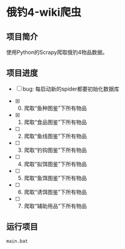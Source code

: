 # 俄钓4-wiki爬虫

</hr>

## 项目简介

使用Python的Scrapy爬取俄钓4物品数据。

## 项目进度

- [ ] bug: 每启动新的spider都要初始化数据库

- [x] 0. 爬取“鱼种图鉴”下所有物品
- [x] 1. 爬取“食品图鉴”下所有物品
- [ ] 2. 爬取“鱼线图鉴”下所有物品
- [ ] 3. 爬取“钓钩图鉴”下所有物品
- [ ] 4. 爬取“拟饵图鉴”下所有物品
- [ ] 5. 爬取“鱼饵图鉴”下所有物品
- [ ] 6. 爬取“诱饵图鉴”下所有物品
- [ ] 7. 爬取“辅助用品”下所有物品


## 运行项目

```shell
main.bat
```
